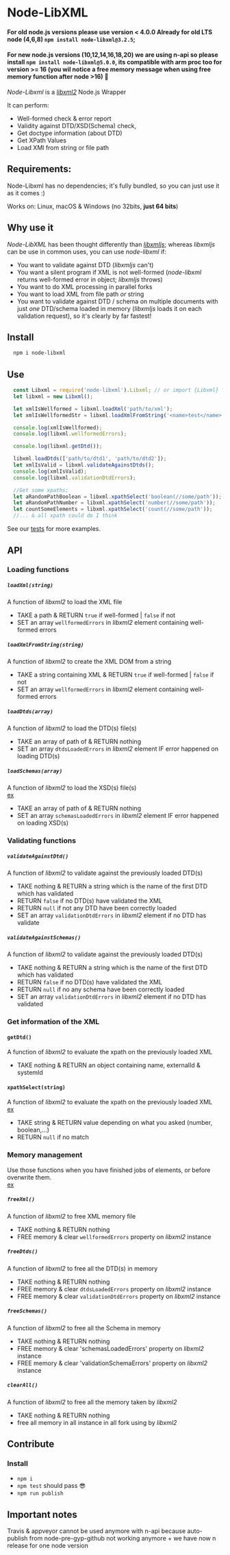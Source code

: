# Node-LibXML

#### For old node.js versions please use version < 4.0.0 Already for old LTS node (4,6,8) `npm install node-libxml@3.2.5`;

#### For new node.js versions (10,12,14,16,18,20) we are using n-api so please install `npm install node-libxml@5.0.0`, its compatible with arm proc too for version >= 16 (you wil notice a free memory message when using free memory function after node >16) 🙂

_Node-Libxml_ is a _[libxml2]_ Node.js Wrapper

It can perform:

- Well-formed check & error report
- Validity against DTD/XSD(Schema) check,
- Get doctype information (about DTD)
- Get XPath Values
- Load XMl from string or file path

## Requirements:

Node-Libxml has no dependencies; it's fully bundled, so you can just use it as it comes :)

Works on: Linux, macOS & Windows (no 32bits, **just 64 bits**)

## Why use it

_Node-LibXML_ has been thought differently than _[libxmljs]_; whereas _libxmljs_ can be use in common uses, you can use _node-libxml_ if:

- You want to validate against DTD (_libxmljs_ can't)
- You want a silent program if XML is not well-formed (_node-libxml_ returns well-formed error in object; _libxmljs_ throws)
- You want to do XML processing in parallel forks
- You want to load XML from file path *or* string
- You want to validate against DTD / schema on multiple documents with just *one* DTD/schema loaded in memory (_libxmljs_ loads it on each validation request), so it's clearly by far fastest!

## Install

```bash
  npm i node-libxml
```

## Use

```javascript
  const Libxml = require('node-libxml').Libxml; // or import {Libxml} from 'node-libxml'
  let libxml = new Libxml();

  let xmlIsWellformed = libxml.loadXml('path/to/xml');
  let xmlIsWellformedStr = libxml.loadXmlFromString('<name>test</name>');

  console.log(xmlIsWellformed);
  console.log(libxml.wellformedErrors);

  console.log(libxml.getDtd());

  libxml.loadDtds(['path/to/dtd1', 'path/to/dtd2']);
  let xmlIsValid = libxml.validateAgainstDtds();
  console.log(xmlIsValid);
  console.log(libxml.validationDtdErrors);

  //Get some xpaths;
  let aRandomPathBoolean = libxml.xpathSelect('boolean(//some/path'));
  let aRandomPathNumber = libxml.xpathSelect('number(//some/path'));
  let countSomeElements = libxml.xpathSelect('count(//some/path'));
  //... & all xpath could do I think
```

See our [tests](tests/libxml-test.spec.ts) for more examples.

## API

### Loading functions

##### `loadXml(string)`

A function of _libxml2_ to load the XML file
* TAKE a path & RETURN `true` if well-formed | `false` if not
* SET an array `wellformedErrors` in _libxml2_ element containing well-formed errors

##### `loadXmlFromString(string)`

A function of _libxml2_ to create the XML DOM from a string
* TAKE a string containing XML & RETURN `true` if well-formed | `false` if not
* SET an array `wellformedErrors` in _libxml2_ element containing well-formed errors

##### `loadDtds(array)`

A function of _libxml2_ to load the DTD(s) file(s)
* TAKE an array of path of & RETURN nothing
* SET an array `dtdsLoadedErrors` in _libxml2_ element IF error happened on loading DTD(s)

##### `loadSchemas(array)`

A function of _libxml2_ to load the XSD(s) file(s)  
[ex](tests/libxml-test.spec.ts#L206)
* TAKE an array of path of & RETURN nothing
* SET an array `schemasLoadedErrors` in _libxml2_ element IF error happened on loading XSD(s)


### Validating functions

##### `validateAgainstDtd()`

A function of _libxml2_ to validate against the previously loaded DTD(s)
* TAKE nothing & RETURN a string which is the name of the first DTD which has validated
* RETURN `false` if no DTD(s) have validated the XML
* RETURN `null` if not any DTD have been correctly loaded
* SET an array `validationDtdErrors` in _libxml2_ element if no DTD has validate

##### `validateAgainstSchemas()`

A function of _libxml2_ to validate against the previously loaded DTD(s)
* TAKE nothing & RETURN a string which is the name of the first DTD which has validated
* RETURN `false` if no DTD(s) have validated the XML
* RETURN `null` if no any schema have been correctly loaded
* SET an array `validationDtdErrors` in _libxml2_ element if no DTD has validated

### Get information of the XML

#### `getDtd()`

A function of _libxml2_ to evaluate the xpath on the previously loaded XML
* TAKE nothing & RETURN an object containing name, externalId & systemId

#### `xpathSelect(string)`

A function of _libxml2_ to evaluate the xpath on the previously loaded XML  
[ex](tests/libxml-test.spec.ts#L109)
* TAKE string & RETURN value depending on what you asked (number, boolean,...)
* RETURN `null` if no match

### Memory management

Use those functions when you have finished jobs of elements, or before overwrite them.  
[ex](tests/libxml-test.spec.tss#138)

##### `freeXml()`

A function of _libxml2_ to free XML memory file
* TAKE nothing & RETURN nothing
* FREE memory & clear `wellformedErrors` property on _libxml2_ instance

##### `freeDtds()`

A function of _libxml2_ to free all the DTD(s) in memory
* TAKE nothing & RETURN nothing
* FREE memory & clear `dtdsLoadedErrors` property on _libxml2_ instance
* FREE memory & clear `validationDtdErrors` property on _libxml2_ instance

##### `freeSchemas()`

A function of _libxml2_ to free all the Schema in memory
* TAKE nothing & RETURN nothing
* FREE memory & clear 'schemasLoadedErrors' property on _libxml2_ instance
* FREE memory & clear 'validationSchemaErrors' property on _libxml2_ instance

##### `clearAll()`

A function of _libxml2_ to free all the memory taken by _libxml2_
* TAKE nothing & RETURN nothing
* free all memory in all instance in all fork using by _libxml2_

## Contribute

### Install

- `npm i`
- `npm test` should pass 😎
- `npm run publish`

## Important notes

Travis & appveyor cannot be used anymore with n-api because auto-publish from node-pre-gyp-github not working anymore + we have now n release for one node version


[libxml2]: https://gitlab.gnome.org/GNOME/libxml2
[libxmljs]: https://github.com/libxmljs/libxmljs

